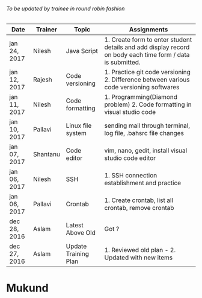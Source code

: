 ###### To be updated by trainee in round robin fashion

Date | Trainer | Topic | Assignments
------------ | ----------|---|----------------------------
jan 24, 2017 | Nilesh | Java Script  |  1. Create form to enter student details and add display record on body each time form / data is submitted.
jan 12, 2017 | Rajesh | Code versioning | 1. Practice git code versioning 2. Difference between various code versioning softwares
jan 11, 2017 | Nilesh | Code formatting | 1. Programming(Diamond problem) 2. Code formatting in visual studio code
jan 10, 2017 | Pallavi | Linux file system | sending mail through terminal, log file, .bahsrc file changes
jan 07, 2017 | Shantanu | Code editor | vim, nano, gedit, install visual studio code editor
jan 06, 2017 | Nilesh | SSH | 1. SSH connection establishment and practice
jan 06, 2017 | Pallavi | Crontab | 1. Create crontab, list all crontab, remove crontab
dec 28, 2016 | Aslam | Latest Above Old | Got ?
dec 27, 2016 | Aslam | Update Training Plan | 1. Reviewed old plan - 2. Updated with new items
# Mukund